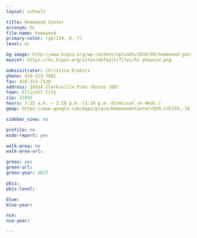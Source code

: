```yaml
---
layout: schools

title: Homewood Center
acronym: hc
file-name: homewood
primary-color: rgb(134, 0, 7)
level: ec

bg-image: http://www.hcpss.org/wp-content/uploads/2016/09/homewood-garden-students.jpg
mascot: https://hc.hcpss.org/sites/default/files/hc-phoenix.png

administrator: Christina Krabitz
phone: 410-313-7081
fax: 410-313-7130
address: 10914 Clarksville Pike (Route 108)
town: Ellicott City
zip: 21042
hours: 7:25 a.m. – 2:10 p.m. (1:10 p.m. dismissal on Weds.)
gmap: https://www.google.com/maps/place/Homewood+Center/@39.235378,-76.8948001,17z/data=!4m6!1m3!3m2!1s0x89b7df60ff3dc7ab:0xc72578569b5663df!2sHomewood+Center!3m1!1s0x89b7df60ff3dc7ab:0xc72578569b5663df

sidebar_view: no

profile: no
msde-report: yes

walk-area: no
walk-area-url:

green: yes
green-url:
green-year: 2017

pbis:
pbis-level:

blue:
blue-year:

nce:
nce-year:

---
```

